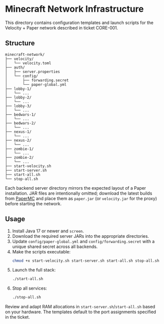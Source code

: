 # Minecraft Network Infrastructure

This directory contains configuration templates and launch scripts for the Velocity + Paper network described in ticket CORE-001.

## Structure

```
minecraft-network/
├── velocity/
│   └── velocity.toml
├── auth/
│   ├── server.properties
│   └── config/
│       ├── forwarding.secret
│       └── paper-global.yml
├── lobby-1/
│   └── ...
├── lobby-2/
│   └── ...
├── lobby-3/
│   └── ...
├── bedwars-1/
│   └── ...
├── bedwars-2/
│   └── ...
├── nexus-1/
│   └── ...
├── nexus-2/
│   └── ...
├── zombie-1/
│   └── ...
├── zombie-2/
│   └── ...
├── start-velocity.sh
├── start-server.sh
├── start-all.sh
└── stop-all.sh
```

Each backend server directory mirrors the expected layout of a Paper installation. JAR files are intentionally omitted; download the latest builds from [PaperMC](https://papermc.io/downloads) and place them as `paper.jar` (or `velocity.jar` for the proxy) before starting the network.

## Usage

1. Install Java 17 or newer and `screen`.
2. Download the required server JARs into the appropriate directories.
3. Update `config/paper-global.yml` and `config/forwarding.secret` with a unique shared secret across all backends.
4. Make the scripts executable:
   ```bash
   chmod +x start-velocity.sh start-server.sh start-all.sh stop-all.sh
   ```
5. Launch the full stack:
   ```bash
   ./start-all.sh
   ```
6. Stop all services:
   ```bash
   ./stop-all.sh
   ```

Review and adapt RAM allocations in `start-server.sh`/`start-all.sh` based on your hardware. The templates default to the port assignments specified in the ticket.
